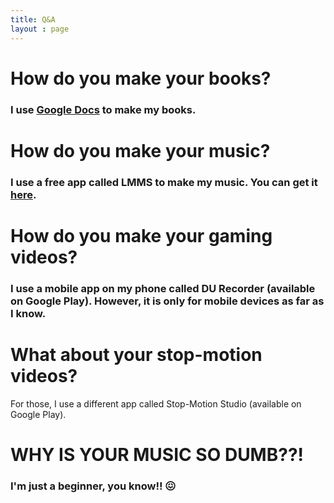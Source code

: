 ```yaml
---
title: Q&A
layout : page
---
```

<h1>How do you make your books?</h1>
<p><h3>I use <a href = "https://docs.google.com">Google Docs</a href> to make my books.</h3></p>
<p><h1>How do you make your music?</h1></p>
<p><h3>I use a free app called LMMS to make my music. You can get it <a href = "https://lmms.io">here</a href>.</h3></p>
<p><h1>How do you make your gaming videos?</h1></p>
<p><h3>I use a mobile app on my phone called DU Recorder (available on Google Play). However, it is only for mobile devices as far as I know.</p></h3>
<p><h1>What about your stop-motion videos?</h1></p>
<p>For those, I use a different app called Stop-Motion Studio (available on Google Play).
<p><h1>WHY IS YOUR MUSIC SO DUMB??!</h1></p>
<h3>I'm just a beginner, you know!! 😖</h3>
